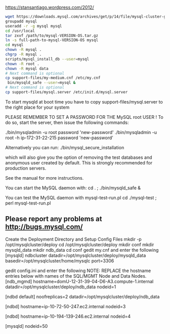 https://stansantiago.wordpress.com/2012/

```bash
wget https://downloads.mysql.com/archives/get/p/14/file/mysql-cluster-gpl-7.2.1-linux2.6-i686.tar.gz
groupadd mysql
useradd -r -g mysql mysql
cd /usr/local
tar zxvf /path/to/mysql-VERSION-OS.tar.gz
ln -s full-path-to-mysql-VERSION-OS mysql
cd mysql
chown -R mysql .
chgrp -R mysql .
scripts/mysql_install_db --user=mysql
chown -R root .
chown -R mysql data
# Next command is optional
cp support-files/my-medium.cnf /etc/my.cnf
 bin/mysqld_safe --user=mysql & 
# Next command is optional
cp support-files/mysql.server /etc/init.d/mysql.server
```
To start mysqld at boot time you have to copy
support-files/mysql.server to the right place for your system

PLEASE REMEMBER TO SET A PASSWORD FOR THE MySQL root USER !
To do so, start the server, then issue the following commands:

./bin/mysqladmin -u root password 'new-password'
./bin/mysqladmin -u root -h ip-172-31-22-215 password 'new-password'

Alternatively you can run:
./bin/mysql_secure_installation

which will also give you the option of removing the test
databases and anonymous user created by default.  This is
strongly recommended for production servers.

See the manual for more instructions.

You can start the MySQL daemon with:
cd . ; ./bin/mysqld_safe &

You can test the MySQL daemon with mysql-test-run.pl
cd ./mysql-test ; perl mysql-test-run.pl

Please report any problems at http://bugs.mysql.com/
---------------------------------------------------------------

Create the Deployment Directory and Setup Config Files
mkdir -p /opt/mysqlcluster/deploy
cd /opt/mysqlcluster/deploy
mkdir conf
mkdir mysqld_data
mkdir ndb_data
cd conf
gedit my.cnf and enter the following
[mysqld]
ndbcluster
datadir=/opt/mysqlcluster/deploy/mysqld_data
basedir=/opt/mysqlcluster/home/mysqlc
port=3306

gedit config.ini and enter the following
NOTE: REPLACE the hostname entries below with names of the SQL/MGMT Node and Data Nodes.
[ndb_mgmd]
hostname=domU-12-31-39-04-D6-A3.compute-1.internal
datadir=/opt/mysqlcluster/deploy/ndb_data
nodeid=1

[ndbd default]
noofreplicas=2
datadir=/opt/mysqlcluster/deploy/ndb_data

[ndbd]
hostname=ip-10-72-50-247.ec2.internal
nodeid=3

[ndbd]
hostname=ip-10-194-139-246.ec2.internal
nodeid=4

[mysqld]
nodeid=50
 
